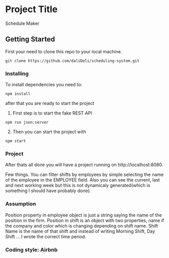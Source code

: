 # Project Title

Schedule Maker

## Getting Started

First your need to clone this repo to your local machine.

```
git clone https://github.com/daliDeli/scheduling-system.git
```


### Installing

To install dependencies you need to:

```
npm install
```

after that you are ready to start the project 

1. First step is to start the fake REST API

```
npm run json:server
```

2. Then you can start the project with

```
npm start
```

### Project

After thats all done you will have a project running on http://localhost:8080.

Few things.
You can filter shifts by employees by simple selecting the name of the employee in the EMPLOYEE field.
Also you can see the current, last and next working week but this is not dynamicaly generated(which is something I should have probably done).

### Assumption

Position property in employee object is just a string saying the name of the position in the firm.
Position in shift is an object with two properties, name if the company and color which is changing depending on shift name.
Shift Name is the name of that shift and instead of writing Morning Shift, Day Shift ... I wrote the correct time period.

### Coding style: Airbnb


